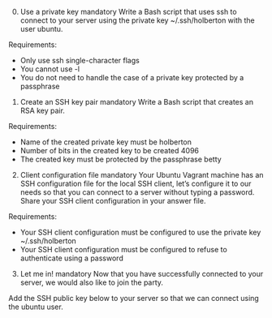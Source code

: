 0. Use a private key mandatory
Write a Bash script that uses ssh to connect to your server using the private key ~/.ssh/holberton with the user ubuntu.

Requirements:

- Only use ssh single-character flags
- You cannot use -l
- You do not need to handle the case of a private key protected by a passphrase

1. Create an SSH key pair mandatory
Write a Bash script that creates an RSA key pair.

Requirements:

- Name of the created private key must be holberton
- Number of bits in the created key to be created 4096
- The created key must be protected by the passphrase betty

2. Client configuration file mandatory
Your Ubuntu Vagrant machine has an SSH configuration file for the local SSH client, let’s configure it to our needs so that you can connect to a server without typing a password. Share your SSH client configuration in your answer file.

Requirements:

- Your SSH client configuration must be configured to use the private key ~/.ssh/holberton
- Your SSH client configuration must be configured to refuse to authenticate using a password

3. Let me in! mandatory
Now that you have successfully connected to your server, we would also like to join the party.

Add the SSH public key below to your server so that we can connect using the ubuntu user.
